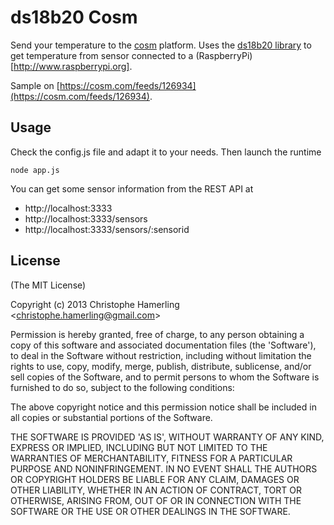 # ds18b20 Cosm

Send your temperature to the [cosm](http://cosm.com) platform.
Uses the [ds18b20 library](https://github.com/chamerling/ds18b20) to get temperature from sensor connected to a (RaspberryPi)[http://www.raspberrypi.org].

Sample on [https://cosm.com/feeds/126934](https://cosm.com/feeds/126934).

## Usage

Check the config.js file and adapt it to your needs. Then launch the runtime

    node app.js

You can get some sensor information from the REST API at

- http://localhost:3333
- http://localhost:3333/sensors
- http://localhost:3333/sensors/:sensorid

## License

(The MIT License)

Copyright (c) 2013 Christophe Hamerling &lt;christophe.hamerling@gmail.com&gt;

Permission is hereby granted, free of charge, to any person obtaining
a copy of this software and associated documentation files (the
'Software'), to deal in the Software without restriction, including
without limitation the rights to use, copy, modify, merge, publish,
distribute, sublicense, and/or sell copies of the Software, and to
permit persons to whom the Software is furnished to do so, subject to
the following conditions:

The above copyright notice and this permission notice shall be
included in all copies or substantial portions of the Software.

THE SOFTWARE IS PROVIDED 'AS IS', WITHOUT WARRANTY OF ANY KIND,
EXPRESS OR IMPLIED, INCLUDING BUT NOT LIMITED TO THE WARRANTIES OF
MERCHANTABILITY, FITNESS FOR A PARTICULAR PURPOSE AND NONINFRINGEMENT.
IN NO EVENT SHALL THE AUTHORS OR COPYRIGHT HOLDERS BE LIABLE FOR ANY
CLAIM, DAMAGES OR OTHER LIABILITY, WHETHER IN AN ACTION OF CONTRACT,
TORT OR OTHERWISE, ARISING FROM, OUT OF OR IN CONNECTION WITH THE
SOFTWARE OR THE USE OR OTHER DEALINGS IN THE SOFTWARE.
